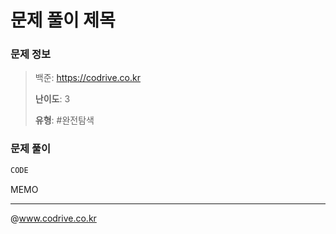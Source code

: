 # 문제 풀이 제목

### 문제 정보
> 백준: https://codrive.co.kr
> 
> **난이도**: 3
>
> **유형**: #완전탐색


### 문제 풀이
```Java
CODE
```
MEMO


---
@www.codrive.co.kr